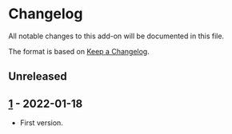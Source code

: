 # Changelog
All notable changes to this add-on will be documented in this file.

The format is based on [Keep a Changelog](https://keepachangelog.com/en/1.0.0/).

## Unreleased


## [1] - 2022-01-18

- First version.

[1]: https://github.com/zaproxy/zap-core-help/releases/help_ms_MY-v1
